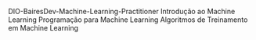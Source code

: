 DIO-BairesDev-Machine-Learning-Practitioner
 Introdução ao Machine Learning
 Programação para Machine Learning
 Algoritmos de Treinamento em Machine Learning
